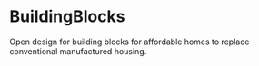 # BuildingBlocks
Open design for building blocks for affordable homes to replace conventional manufactured housing.
